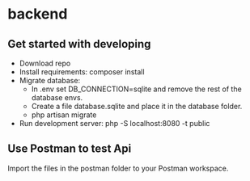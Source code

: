 # backend

## Get started with developing
* Download repo
* Install requirements: composer install
* Migrate database:
    * In .env set DB_CONNECTION=sqlite and remove the rest of the database envs.
    * Create a file database.sqlite and place it in the database folder.
    * php artisan migrate
* Run development server: php -S localhost:8080 -t public


## Use Postman to test Api
Import the files in the postman folder to your Postman workspace.
